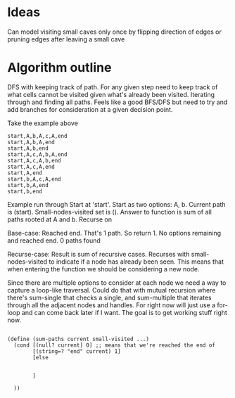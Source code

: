 # Ideas
Can model visiting small caves only once by flipping direction of edges or pruning edges after leaving a small cave

# Algorithm outline
DFS with keeping track of path. For any given step need to keep track of what cells cannot be visited given what's already been visited. Iterating through and finding all paths. Feels like a good BFS/DFS but need to try and add branches for consideration at a given decision point.

Take the example above

```
start,A,b,A,c,A,end
start,A,b,A,end
start,A,b,end
start,A,c,A,b,A,end
start,A,c,A,b,end
start,A,c,A,end
start,A,end
start,b,A,c,A,end
start,b,A,end
start,b,end
```

Example run through
Start at 'start'. Start as two options: A, b. Current path is (start). Small-nodes-visited set is (). Answer to function is sum of all paths rooted at A and b. Recurse on 

Base-case:
Reached end. That's 1 path. So return 1.
No options remaining and reached end. 0 paths found

Recurse-case:
Result is sum of recursive cases. Recurses with small-nodes-visited to indicate if a node has already been seen. This means that when entering the function we should be considering a new node.

Since there are multiple options to consider at each node we need a way to capture a loop-like traversal. Could do that with mutual recursion where there's sum-single that checks a single, and sum-multiple that iterates through all the adjacent nodes and handles. For right now will just use a for-loop and can come back later if I want. The goal is to get working stuff right now.

```

(define (sum-paths current small-visited ...)
  (cond [(null? current] 0] ;; means that we're reached the end of 
        [(string=? "end" current) 1]
        [else


        ]

  ))

  ```
